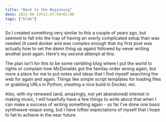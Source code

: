 ```yaml
---
title: "Back to the Beginning"
date: 2021-06-19T22:47:59+01:00
tags: ["blah"]
---
```


So I created something very similar to this a couple of years ago, but seemed to fall into the trap of having an overly complicated setup than was needed (it used docker and was complex enough that my first post was actually how to set the damn thing up again) followed by never writing another post again.  Here's my second attempt at this.

The plan isn't for this to be some rambling blog where I put the world to rights or complain how McDonalds got the familay order wrong again, but more a place for me to put notes and ideas that I find myself searching the web for again and again.  Things like simple script templates for loading files or grabbing URLs in Python, creating a nice build in Docker, etc.

Also, with my renewed (and, amazingly, not yet abandoned) interest in making music, I will hopefully have a few things to write about that when I can make a success of writing something again - so far I've done one basic synthwave-esque song, but I have loftier expectations of myself that I hope to fail to achieve in the near future.